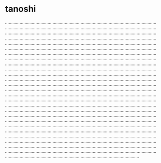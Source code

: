 # tanoshi
......................................................................................................................................................................................................................................................................................................................................................................................................................................................................................................................................................................................................................................................................................................................................................................................................................................................................................................................................................................................................................................................................................................................................................................................................................................................................................................................................................................................................................................................................................................................................................................................................................................................................................................................................................................................................................................................................................................................................................................................................................................................................................................................................................................................................................................................................................................................................................................................................................................................................................................................................................................................................................................................................................................................................................................................................................................................................................................................................................................................................................................................................................................................................................................................................................................................................................................................................................................................................................................................................